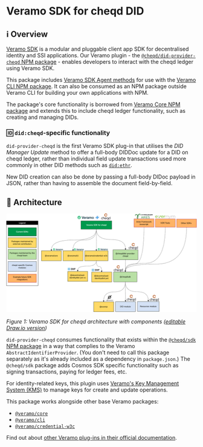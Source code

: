 # Veramo SDK for cheqd DID

## ℹ️ Overview

[Veramo SDK](https://veramo.io/) is a modular and pluggable client app SDK for decentralised identity and SSI applications. Our Veramo plugin - the [`@cheqd/did-provider-cheqd` NPM package](https://www.npmjs.com/package/@cheqd/did-provider-cheqd) - enables developers to interact with the cheqd ledger using Veramo SDK.

This package includes [Veramo SDK Agent methods](https://veramo.io/docs/veramo_agent/plugins) for use with the [Veramo CLI NPM package](https://www.npmjs.com/package/@veramo/cli). It can also be consumed as an NPM package outside Veramo CLI for building your own applications with NPM.

The package's core functionality is borrowed from [Veramo Core NPM package](https://www.npmjs.com/package/@veramo/core) and extends this to include cheqd ledger functionality, such as creating and managing DIDs.

### 🆔 `did:cheqd`-specific functionality

`did-provider-cheqd` is the first Veramo SDK plug-in that utilises the *DID Manager Update* method to offer a full-body DIDDoc update for a DID on cheqd ledger, rather than individual field update transactions used more commonly in other DID methods such as [`did:ethr`](https://developer.uport.me/ethr-did/docs/index).

New DID creation can also be done by passing a full-body DIDoc payload in JSON, rather than having to assemble the document field-by-field.

## 📝 Architecture

![Veramo SDK for cheqd architecture](../.gitbook/assets/veramo-sdk-for-cheqd-arch.png)

*Figure 1: Veramo SDK for cheqd architecture with components ([editable Draw.io version](../.gitbook/assets/veramo-sdk-for-cheqd.drawio))*

`did-provider-cheqd` consumes functionality that exists within the [`@cheqd/sdk` NPM package](https://www.npmjs.com/package/@cheqd/sdk) in a way that complies to the Veramo `AbstractIdentifierProvider`. (You don't need to call this package separately as it's already included as a dependency in `package.json`.) The `@cheqd/sdk` package adds Cosmos SDK specific functionality such as signing transactions, paying for ledger fees, etc.

For identity-related keys, this plugin uses [Veramo's Key Management System (KMS)](https://www.npmjs.com/package/@veramo/key-manager) to manage keys for create and update operations.

This package works alongside other base Veramo packages:

* [`@veramo/core`](https://www.npmjs.com/package/@veramo/core)
* [`@veramo/cli`](https://www.npmjs.com/package/@veramo/cli)
* [`@veramo/credential-w3c`](https://www.npmjs.com/package/@veramo/credential-w3c)

Find out about [other Veramo plug-ins in their official documentation](https://veramo.io/docs/veramo_agent/plugins/).
